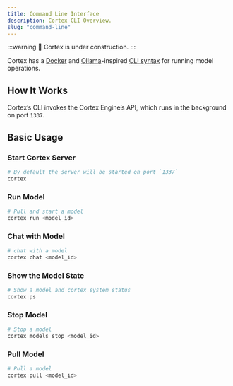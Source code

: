 ```yaml
---
title: Command Line Interface
description: Cortex CLI Overview.
slug: "command-line"
---
```


:::warning
🚧 Cortex is under construction.
:::

Cortex has a [Docker](https://docs.docker.com/engine/reference/commandline/cli/) and [Ollama](https://ollama.com/)-inspired [CLI syntax](/docs/cli) for running model operations. 

## How It Works
Cortex’s CLI invokes the Cortex Engine’s API, which runs in the background on port `1337`. 


## Basic Usage
### Start Cortex Server
```bash
# By default the server will be started on port `1337`
cortex
```
### Run Model
```bash
# Pull and start a model
cortex run <model_id>
```
### Chat with Model
```bash
# chat with a model
cortex chat <model_id>
```
### Show the Model State 
```bash
# Show a model and cortex system status
cortex ps
```
### Stop Model
```bash
# Stop a model
cortex models stop <model_id>
```
### Pull Model
```bash
# Pull a model
cortex pull <model_id>
```
